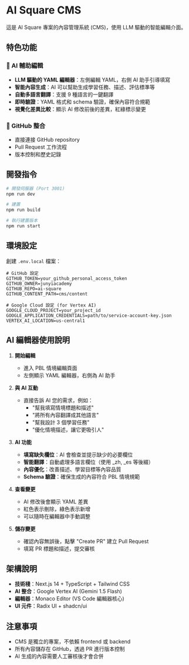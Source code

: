 # AI Square CMS

這是 AI Square 專案的內容管理系統 (CMS)，使用 LLM 驅動的智能編輯介面。

## 特色功能

### 🤖 AI 輔助編輯
- **LLM 驅動的 YAML 編輯器**：左側編輯 YAML，右側 AI 助手引導填寫
- **智能內容生成**：AI 可以幫助生成學習任務、描述、評估標準等
- **自動多語言翻譯**：支援 9 種語言的一鍵翻譯
- **即時驗證**：YAML 格式和 schema 驗證，確保內容符合規範
- **視覺化差異比較**：顯示 AI 修改前後的差異，紅綠標示變更

### 📝 GitHub 整合
- 直接連接 GitHub repository
- Pull Request 工作流程
- 版本控制和歷史記錄

## 開發指令

```bash
# 開發伺服器 (Port 3001)
npm run dev

# 建置
npm run build

# 執行建置版本
npm run start
```

## 環境設定

創建 `.env.local` 檔案：

```env
# GitHub 設定
GITHUB_TOKEN=your_github_personal_access_token
GITHUB_OWNER=junyiacademy
GITHUB_REPO=ai-square
GITHUB_CONTENT_PATH=cms/content

# Google Cloud 設定 (for Vertex AI)
GOOGLE_CLOUD_PROJECT=your_project_id
GOOGLE_APPLICATION_CREDENTIALS=path/to/service-account-key.json
VERTEX_AI_LOCATION=us-central1
```

## AI 編輯器使用說明

1. **開始編輯**
   - 進入 PBL 情境編輯頁面
   - 左側顯示 YAML 編輯器，右側為 AI 助手

2. **與 AI 互動**
   - 直接告訴 AI 您的需求，例如：
     - "幫我填寫情境標題和描述"
     - "將所有內容翻譯成其他語言"
     - "幫我設計 3 個學習任務"
     - "優化情境描述，讓它更吸引人"

3. **AI 功能**
   - **填寫缺失欄位**：AI 會檢查並提示缺少的必要欄位
   - **智能翻譯**：自動處理多語言欄位（使用 _zh, _es 等後綴）
   - **內容優化**：改善描述、學習目標等內容品質
   - **Schema 驗證**：確保生成的內容符合 PBL 情境規範

4. **查看變更**
   - AI 修改後會顯示 YAML 差異
   - 紅色表示刪除，綠色表示新增
   - 可以隨時在編輯器中手動調整

5. **儲存變更**
   - 確認內容無誤後，點擊 "Create PR" 建立 Pull Request
   - 填寫 PR 標題和描述，提交審核

## 架構說明

- **技術棧**：Next.js 14 + TypeScript + Tailwind CSS
- **AI 整合**：Google Vertex AI (Gemini 1.5 Flash)
- **編輯器**：Monaco Editor (VS Code 編輯器核心)
- **UI 元件**：Radix UI + shadcn/ui

## 注意事項

- CMS 是獨立的專案，不依賴 frontend 或 backend
- 所有內容儲存在 GitHub，透過 PR 進行版本控制
- AI 生成的內容需要人工審核後才會合併